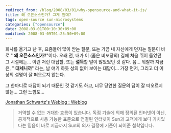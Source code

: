 ```yaml
---
redirect_from: /blog/2008/03/01/why-opensource-and-what-it-is/
title: 왜 오픈소스인가? 그게 뭔데?
tags: open-source sun-microsystems
categories: ["opensource"]
date: 2008-03-01T00:10:30+09:00
modified: 2008-03-09T01:25:50+09:00
---
```

회사를 옮기고 난 후, 요즘들어 많이 받는 질문, 또는 가끔 내 자신에게 던지는
질문이 바로 " **왜 오픈소스인가?**"이다.
오래 전, 내가 이 (좁은 비포장의) 길에 처음 뛰어 들었던 그 시절에는... 이런
저런 대답할, 또는 **설득**할 말이 많았었던 것 같다. 음... 뭐랄까 지금은,
" **대세니까**" 라는, 남 얘기 하듯 성의 없어 보이는 대답이... 가장 먼저,
그리고 더 이상의 설명이 잘 떠오르지 않는다.

그 한마디로 대답이 되기 때문인 것 같기도 하고, 너무 당연한 질문의 답이 잘
떠오르지 않는... 그런 느낌도...

[Jonathan Schwartz's Weblog : Weblog](http://blogs.sun.com/jonathan_ko/entry/%EA%B1%B0%EC%97%AD%ED%95%A0_%EC%88%98_%EC%97%86%EB%8A%94_%EA%B1%B0%EB%8C%80%ED%95%9C_%ED%9D%90%EB%A6%84)

> 거역할 수 없는 거대한 흐름이 있습니다. 독점 기술에 의해 정의된 인터넷이 아닌, 공개적으로 사용 가능한 표준으로 연결된 인터넷이 Sun과 고객에게 보다 가치있다는 믿음이 바로 지금까지 Sun의 의사 결정에 기준이 되어준 철학입니다.

